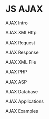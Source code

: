 # JS AJAX

AJAX Intro

AJAX XMLHttp

AJAX Request

AJAX Response

AJAX XML File

AJAX PHP

AJAX ASP

AJAX Database

AJAX Applications

AJAX Examples